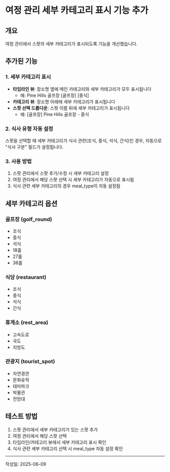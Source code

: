 # 여정 관리 세부 카테고리 표시 기능 추가

## 개요
여정 관리에서 스팟의 세부 카테고리가 표시되도록 기능을 개선했습니다.

## 추가된 기능

### 1. 세부 카테고리 표시
- **타임라인 뷰**: 장소명 옆에 메인 카테고리와 세부 카테고리가 모두 표시됩니다
  - 예: Pine Hills 골프장 [골프장] [중식]
- **카테고리 뷰**: 장소명 아래에 세부 카테고리가 표시됩니다
- **스팟 선택 드롭다운**: 스팟 이름 뒤에 세부 카테고리가 표시됩니다
  - 예: [골프장] Pine Hills 골프장 - 중식

### 2. 식사 유형 자동 설정
스팟을 선택할 때 세부 카테고리가 식사 관련(조식, 중식, 석식, 간식)인 경우, 자동으로 "식사 구분" 필드가 설정됩니다.

### 3. 사용 방법
1. 스팟 관리에서 스팟 추가/수정 시 세부 카테고리 설정
2. 여정 관리에서 해당 스팟 선택 시 세부 카테고리가 자동으로 표시됨
3. 식사 관련 세부 카테고리의 경우 meal_type이 자동 설정됨

## 세부 카테고리 옵션

### 골프장 (golf_round)
- 조식
- 중식
- 석식
- 18홀
- 27홀
- 36홀

### 식당 (restaurant)
- 조식
- 중식
- 석식
- 간식

### 휴게소 (rest_area)
- 고속도로
- 국도
- 지방도

### 관광지 (tourist_spot)
- 자연경관
- 문화유적
- 테마파크
- 박물관
- 전망대

## 테스트 방법
1. 스팟 관리에서 세부 카테고리가 있는 스팟 추가
2. 여정 관리에서 해당 스팟 선택
3. 타임라인/카테고리 뷰에서 세부 카테고리 표시 확인
4. 식사 관련 세부 카테고리 선택 시 meal_type 자동 설정 확인

---
작성일: 2025-06-09
